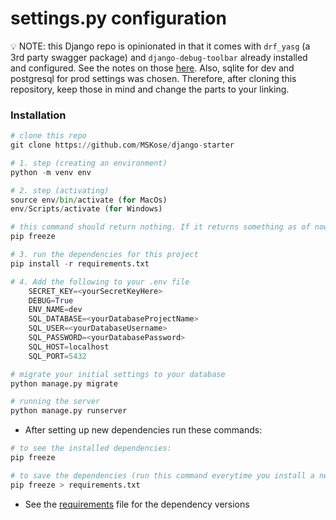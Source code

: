 # settings.py configuration

💡 NOTE: this Django repo is opinionated in that it comes with `drf_yasg` (a 3rd party swagger package) and `django-debug-toolbar` already installed and configured. See the notes on those [here](https://github.com/MSKose/django-notes/blob/master/Django%20Fundamentals/django-settings-starter/README.md). Also, sqlite for dev and postgresql for prod settings was chosen. Therefore, after cloning this repository, keep those in mind and change the parts to your linking.



### Installation

```python
# clone this repo
git clone https://github.com/MSKose/django-starter

# 1. step (creating an environment)
python -m venv env

# 2. step (activating)
source env/bin/activate (for MacOs)
env/Scripts/activate (for Windows)

# this command should return nothing. If it returns something as of now, it could mean you are not running on the new environment
pip freeze

# 3. run the dependencies for this project
pip install -r requirements.txt

# 4. Add the following to your .env file
    SECRET_KEY=<yourSecretKeyHere>
    DEBUG=True 
    ENV_NAME=dev 
    SQL_DATABASE=<yourDatabaseProjectName>
    SQL_USER=<yourDatabaseUsername> 
    SQL_PASSWORD=<yourDatabasePassword>
    SQL_HOST=localhost 
    SQL_PORT=5432

# migrate your initial settings to your database
python manage.py migrate

# running the server
python manage.py runserver
```

- After setting up new dependencies run these commands:

```python
# to see the installed dependencies:
pip freeze

# to save the dependencies (run this command everytime you install a new dependency to make it up-to-date with your dependencies):
pip freeze > requirements.txt
```

- See the [requirements](./requirements.txt) file for the dependency versions